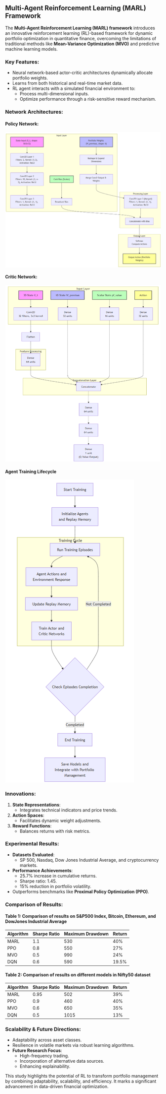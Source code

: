 ## Multi-Agent Reinforcement Learning (MARL) Framework

The **Multi-Agent Reinforcement Learning (MARL) framework** introduces an innovative reinforcement learning (RL)-based framework for dynamic portfolio optimization in quantitative finance, overcoming the limitations of traditional methods like **Mean-Variance Optimization (MVO)** and predictive machine learning models.

### Key Features:

- Neural network-based actor-critic architectures dynamically allocate portfolio weights.
- Learns from both historical and real-time market data.
- RL agent interacts with a simulated financial environment to:
  - Process multi-dimensional inputs.
  - Optimize performance through a risk-sensitive reward mechanism.

### Network Architectures:

#### Policy Network:

![Policy Network](images/Policy_Network_PortFolio_Mgmt.png)

#### Critic Network:

![Critic Network](images/Critic_Netwrok_Portfolio_Mgmt.png)

#### Agent Training Lifecycle

![Agent Training Lifecycle](images/Agent_Training_Lifecycle.png)

### Innovations:

1. **State Representations**:
   - Integrates technical indicators and price trends.
2. **Action Spaces**:
   - Facilitates dynamic weight adjustments.
3. **Reward Functions**:
   - Balances returns with risk metrics.

### Experimental Results:

- **Datasets Evaluated**:
  - SP 500, Nasdaq, Dow Jones Industrial Average, and cryptocurrency markets.
- **Performance Achievements**:
  - 25.7% increase in cumulative returns.
  - Sharpe ratio: 1.45.
  - 15% reduction in portfolio volatility.
- Outperforms benchmarks like **Proximal Policy Optimization (PPO)**.

### Comparison of Results:

#### Table 1: Comparison of results on S&P500 Index, Bitcoin, Ethereum, and DowJones Industrial Average

| Algorithm | Sharpe Ratio | Maximum Drawdown | Return |
| --------- | ------------ | ---------------- | ------ |
| MARL      | 1.1          | 530              | 40%    |
| PPO       | 0.8          | 550              | 27%    |
| MVO       | 0.5          | 990              | 24%    |
| DQN       | 0.6          | 590              | 19.5%  |

#### Table 2: Comparison of results on different models in Nifty50 dataset

| Algorithm | Sharpe Ratio | Maximum Drawdown | Return |
| --------- | ------------ | ---------------- | ------ |
| MARL      | 0.95         | 502              | 39%    |
| PPO       | 0.9          | 460              | 40%    |
| MVO       | 0.6          | 650              | 35%    |
| DQN       | 0.5          | 1015             | 13%    |

### Scalability & Future Directions:

- Adaptability across asset classes.
- Resilience in volatile markets via robust learning algorithms.
- **Future Research Focus**:
  - High-frequency trading.
  - Incorporation of alternative data sources.
  - Enhancing explainability.

This study highlights the potential of RL to transform portfolio management by combining adaptability, scalability, and efficiency. It marks a significant advancement in data-driven financial optimization.
